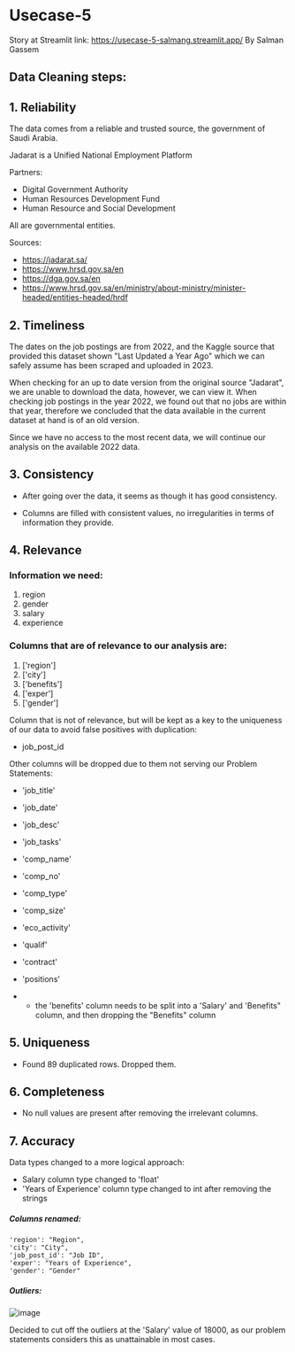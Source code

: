 # Usecase-5

Story at Streamlit link: https://usecase-5-salmang.streamlit.app/
By Salman Gassem

## Data Cleaning steps:

## 1.  Reliability

The data comes from a reliable and trusted source, the government of Saudi Arabia.

Jadarat is a Unified National Employment Platform 

Partners:
- Digital Government Authority
- Human Resources Development Fund
- Human Resource and Social Development

All are governmental entities.

Sources:

- https://jadarat.sa/
- https://www.hrsd.gov.sa/en
- https://dga.gov.sa/en
- https://www.hrsd.gov.sa/en/ministry/about-ministry/minister-headed/entities-headed/hrdf

## 2.  Timeliness

The dates on the job postings are from 2022, and the Kaggle source that provided this dataset shown "Last Updated a Year Ago" which we can safely assume has been scraped and uploaded in 2023.

When checking for an up to date version from the original source "Jadarat", we are unable to download the data, however, we can view it. When checking job postings in the year 2022, we found out that no jobs are within that year, therefore we concluded that the data available in the current dataset at hand is of an old version.

Since we have no access to the most recent data, we will continue our analysis on the available 2022 data.

## 3.  Consistency
 
- After going over the data, it seems as though it has good consistency.

- Columns are filled with consistent values, no irregularities in terms of information they provide.

## 4.  Relevance

### Information we need:
1. region
2. gender
3. salary
4. experience
### Columns that are of relevance to our analysis are:

1. ['region']
2. ['city']
3. ['benefits']
4. ['exper']
5. ['gender']

Column that is not of relevance, but will be kept as a key to the uniqueness of our data to avoid false positives with duplication:

- job_post_id	

Other columns will be dropped due to them not serving our Problem Statements:
- 'job_title' 
- 'job_date'
- 'job_desc'
- 'job_tasks'
- 'comp_name'
- 'comp_no'
- 'comp_type'
- 'comp_size'
- 'eco_activity'
- 'qualif'
- 'contract'
- 'positions'
  
- * the 'benefits' column needs to be split into a 'Salary' and 'Benefits" column, and then dropping the "Benefits" column

## 5.  Uniqueness
    
-   Found 89 duplicated rows. Dropped them.
    
## 6.  Completeness

-   No null values are present after removing the irrelevant columns.

## 7.  Accuracy
Data types changed to a more logical approach:

- Salary column type changed to 'float'
- 'Years of Experience' column type changed to int after removing the strings

##### Columns renamed:

    'region': "Region",
    'city': "City", 
    'job_post_id': "Job ID", 
    'exper': "Years of Experience", 
    'gender': "Gender"

##### Outliers:

![image](https://github.com/user-attachments/assets/c32af89e-0152-4a37-ac6b-4c63e43f6aae)

Decided to cut off the outliers at the 'Salary' value of 18000, as our problem statements considers this as unattainable in most cases.
